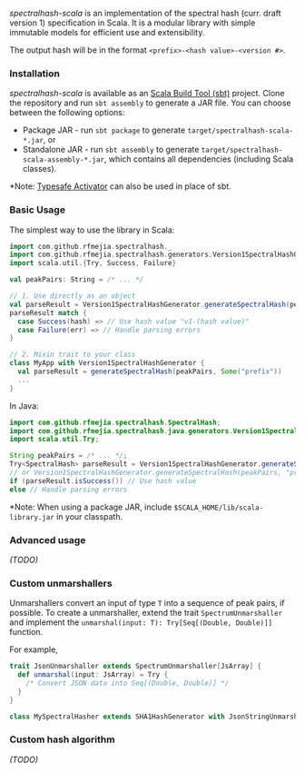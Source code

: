 *spectralhash-scala* is an implementation of the spectral hash (curr. draft version 1) specification in Scala. It is a modular library with simple immutable models for efficient use and extensibility.

The output hash will be in the format `<prefix>-<hash value>-<version #>`.

### Installation

*spectralhash-scala* is available as an [Scala Build Tool (sbt)](http://www.scala-sbt.org/) project. Clone the repository and run `sbt assembly` to generate a JAR file. You can choose between the following options:

* Package JAR - run `sbt package` to generate `target/spectralhash-scala-*.jar`, or
* Standalone JAR - run `sbt assembly` to generate `target/spectralhash-scala-assembly-*.jar`, which contains all dependencies (including Scala classes).

*Note: [Typesafe Activator](http://www.typesafe.com/activator) can also be used in place of sbt.

### Basic Usage

The simplest way to use the library in Scala:

```scala
import com.github.rfmejia.spectralhash._
import com.github.rfmejia.spectralhash.generators.Version1SpectralHashGenerator
import scala.util.{Try, Success, Failure}

val peakPairs: String = /* ... */

// 1. Use directly as an object
val parseResult = Version1SpectralHashGenerator.generateSpectralHash(peakPairs)
parseResult match {
  case Success(hash) => // Use hash value "v1-(hash value)"
  case Failure(err) => // Handle parsing errors
}

// 2. Mixin trait to your class
class MyApp with Version1SpectralHashGenerator {
  val parseResult = generateSpectralHash(peakPairs, Some("prefix"))
  ...
}
```

In Java:

```java
import com.github.rfmejia.spectralhash.SpectralHash;
import com.github.rfmejia.spectralhash.java.generators.Version1SpectralHashGenerator;
import scala.util.Try;

String peakPairs = /* ... */;
Try<SpectralHash> parseResult = Version1SpectralHashGenerator.generateSpectralHash(peakPairs);
// or Version1SpectralHashGenerator.generateSpectralHash(peakPairs, "prefix");
if (parseResult.isSuccess()) // Use hash value
else // Handle parsing errors
```

*Note: When using a package JAR, include `$SCALA_HOME/lib/scala-library.jar` in your classpath.

### Advanced usage

*(TODO)*

### Custom unmarshallers

Unmarshallers convert an input of type `T` into a sequence of peak pairs, if possible. To create a unmarshaller, extend the trait `SpectrumUnmarshaller` and implement the `unmarshal(input: T): Try[Seq[(Double, Double)]]` function.

For example,

```scala
trait JsonUnmarshaller extends SpectrumUnmarshaller[JsArray] {
  def unmarshal(input: JsArray) = Try {
    /* Convert JSON data into Seq[(Double, Double)] */
  }
}

class MySpectralHasher extends SHA1HashGenerator with JsonStringUnmarshaller { /* ... */ }
```

### Custom hash algorithm

*(TODO)*
